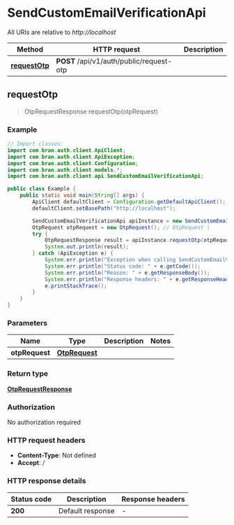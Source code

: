 # SendCustomEmailVerificationApi

All URIs are relative to *http://localhost*

| Method | HTTP request | Description |
|------------- | ------------- | -------------|
| [**requestOtp**](SendCustomEmailVerificationApi.md#requestOtp) | **POST** /api/v1/auth/public/request-otp |  |



## requestOtp

> OtpRequestResponse requestOtp(otpRequest)



### Example

```java
// Import classes:
import com.bran.auth.client.ApiClient;
import com.bran.auth.client.ApiException;
import com.bran.auth.client.Configuration;
import com.bran.auth.client.models.*;
import com.bran.auth.client.api.SendCustomEmailVerificationApi;

public class Example {
    public static void main(String[] args) {
        ApiClient defaultClient = Configuration.getDefaultApiClient();
        defaultClient.setBasePath("http://localhost");

        SendCustomEmailVerificationApi apiInstance = new SendCustomEmailVerificationApi(defaultClient);
        OtpRequest otpRequest = new OtpRequest(); // OtpRequest | 
        try {
            OtpRequestResponse result = apiInstance.requestOtp(otpRequest);
            System.out.println(result);
        } catch (ApiException e) {
            System.err.println("Exception when calling SendCustomEmailVerificationApi#requestOtp");
            System.err.println("Status code: " + e.getCode());
            System.err.println("Reason: " + e.getResponseBody());
            System.err.println("Response headers: " + e.getResponseHeaders());
            e.printStackTrace();
        }
    }
}
```

### Parameters


| Name | Type | Description  | Notes |
|------------- | ------------- | ------------- | -------------|
| **otpRequest** | [**OtpRequest**](OtpRequest.md)|  | |

### Return type

[**OtpRequestResponse**](OtpRequestResponse.md)

### Authorization

No authorization required

### HTTP request headers

- **Content-Type**: Not defined
- **Accept**: */*


### HTTP response details
| Status code | Description | Response headers |
|-------------|-------------|------------------|
| **200** | Default response |  -  |

